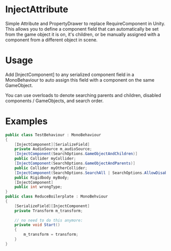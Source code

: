 # InjectAttribute
Simple Attribute and PropertyDrawer to replace RequireComponent in Unity.
This allows you to define a component field that can automatically be set from the game object it is on, it's children, or be manually assigned with a component from a different object in scene.

# Usage
Add [InjectComponent] to any serialized component field in a MonoBehaviour to auto assign this field with a component on the same GameObject.

You can use overloads to denote searching parents and children, disabled components / GameObjects, and search order.

# Examples 
```csharp
public class TestBehaviour : MonoBehaviour
{
	[InjectComponent][SerializeField]
	private AudioSource m_audioSource;
	[InjectComponent(SearchOptions.GameObjectAndChildren)] 
	public Collider myCollider;
	[InjectComponent(SearchOptions.GameObjectAndParents)] 
	public Collider myOtherCollider;
	[InjectComponent(SearchOptions.SearchAll | SearchOptions.AllowDisabled, SearchOrder.ParentsFirst)]
	public Rigidbody myBody;
	[InjectComponent]
	public int wrongType;
}
public class ReduceBoilerplate : MonoBehviour
{
	[SerializeField][InjectComponent]
	private Transform m_transform;
	
	// no need to do this anymore:
	private void Start()
	{
		m_transform = transform;
	}
}
```

